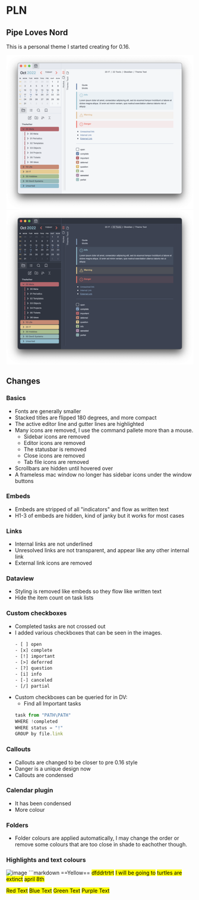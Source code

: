# PLN
## Pipe Loves Nord

This is a personal theme I started creating for 0.16.

![Light Screenshot](PLN_Light.png)
![Dark Screenshot](PLN_Dark.png)

## Changes
### Basics
- Fonts are generally smaller
- Stacked titles are flipped 180 degrees, and more compact
- The active editor line and gutter lines are highlighted
- Many icons are removed, I use the command pallete more than a mouse.
	- Sidebar icons are removed
	- Editor icons are removed
	- The statusbar is removed
	- Close icons are removed
	- Tab file icons are removed
- Scrollbars are hidden until hovered over
- A frameless mac window no longer has sidebar icons under the window buttons


### Embeds
- Embeds are stripped of all "indicators" and flow as written text
- H1-3 of embeds are hidden, kind of janky but it works for most cases

### Links
- Internal links are not underlined
- Unresolved links are not transparent, and appear like any other internal link
- External link icons are removed

### Dataview
- Styling is removed like embeds so they flow like written text
- Hide the item count on task lists

### Custom checkboxes
- Completed tasks are not crossed out
- I added various checkboxes that can be seen in the images. 
	```
	- [ ] open
	- [x] complete
	- [!] important
	- [>] deferred
	- [?] question
	- [i] info
	- [-] canceled 
	- [/] partial
	```
- Custom checkboxes can be queried for in DV:
	- Find all Important tasks
	```js
	task from "PATH\PATH"
	WHERE !completed
	WHERE status = "!"
	GROUP by file.link
	```

### Callouts
- Callouts are changed to be closer to pre 0.16 style
- Danger is a unique design now
- Callouts are condensed

### Calendar plugin
- It has been condensed
- More colour

### Folders
- Folder colours are applied automatically, I may change the order or remove some colours that are too close in shade to eachother though.

### Highlights and text colours
<img width="228" alt="image" src="https://user-images.githubusercontent.com/25917750/201436404-97596d8f-98e7-4a6d-babe-6cd4064cb3d0.png">
```markdown
==Yellow==
<mark class='edit'>dfddrtrtrt</mark>
<mark class='unfinished'>I will be going to</mark>
<mark class='verify'>turtles are extinct</mark>
<mark class='important'>april 8th</mark>

<mark class='red'>Red Text</mark>
<mark class='blue'>Blue Text</mark>
<mark class='green'>Green Text</mark>
<mark class='purple'>Purple Text</mark>
```
